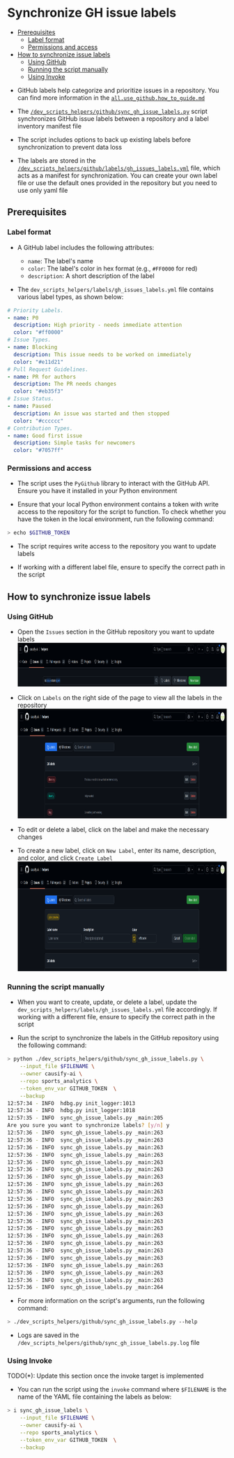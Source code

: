 # Synchronize GH issue labels

<!-- toc -->

- [Prerequisites](#prerequisites)
  * [Label format](#label-format)
  * [Permissions and access](#permissions-and-access)
- [How to synchronize issue labels](#how-to-synchronize-issue-labels)
  * [Using GitHub](#using-github)
  * [Running the script manually](#running-the-script-manually)
  * [Using Invoke](#using-invoke)

<!-- tocstop -->

- GitHub labels help categorize and prioritize issues in a repository. You can
  find more information in the
  [`all.use_github.how_to_guide.md`](/docs/work_organization/all.use_github.how_to_guide.md)

- The
  [`/dev_scripts_helpers/github/sync_gh_issue_labels.py`](/dev_scripts_helpers/github/sync_gh_issue_labels.py)
  script synchronizes GitHub issue labels between a repository and a label
  inventory manifest file

- The script includes options to back up existing labels before synchronization
  to prevent data loss

- The labels are stored in the
  [`/dev_scripts_helpers/github/labels/gh_issues_labels.yml`](/dev_scripts_helpers/github/labels/gh_issues_labels.yml)
  file, which acts as a manifest for synchronization. You can create your own
  label file or use the default ones provided in the repository but you need to
  use only yaml file

## Prerequisites

### Label format

- A GitHub label includes the following attributes:
  - `name`: The label's name
  - `color`: The label's color in hex format (e.g., `#FF0000` for red)
  - `description`: A short description of the label

- The `dev_scripts_helpers/labels/gh_issues_labels.yml` file contains various
  label types, as shown below:

```yaml
# Priority Labels.
- name: P0
  description: High priority - needs immediate attention
  color: "#ff0000"
# Issue Types.
- name: Blocking
  description: This issue needs to be worked on immediately
  color: "#e11d21"
# Pull Request Guidelines.
- name: PR for authors
  description: The PR needs changes
  color: "#eb35f3"
# Issue Status.
- name: Paused
  description: An issue was started and then stopped
  color: "#cccccc"
# Contribution Types.
- name: Good first issue
  description: Simple tasks for newcomers
  color: "#7057ff"
```

### Permissions and access

- The script uses the `PyGithub` library to interact with the GitHub API. Ensure
  you have it installed in your Python environment

- Ensure that your local Python environment contains a token with write access
  to the repository for the script to function. To check whether you have the
  token in the local environment, run the following command:

```bash
> echo $GITHUB_TOKEN
```

- The script requires write access to the repository you want to update labels

- If working with a different label file, ensure to specify the correct path in
  the script

## How to synchronize issue labels

### Using GitHub

- Open the `Issues` section in the GitHub repository you want to update labels
  <img
  src="figs/synchronize_gh_issue_labels/image1.png"
  style="width:2458px;height:100px" />

- Click on `Labels` on the right side of the page to view all the labels in the
  repository <img
  src="figs/synchronize_gh_issue_labels/image2.png"
  style="width:2474px;height:251px" />

- To edit or delete a label, click on the label and make the necessary changes

- To create a new label, click on `New Label`, enter its name, description, and
  color, and click `Create Label` <img
  src="figs/synchronize_gh_issue_labels/image3.png"
  style="width:2474px;height:251px" />

### Running the script manually

- When you want to create, update, or delete a label, update the
  `dev_scripts_helpers/labels/gh_issues_labels.yml` file accordingly. If working
  with a different file, ensure to specify the correct path in the script

- Run the script to synchronize the labels in the GitHub repository using the
  following command:

```bash
> python ./dev_scripts_helpers/github/sync_gh_issue_labels.py \
    --input_file $FILENAME \
    --owner causify-ai \
    --repo sports_analytics \
    --token_env_var GITHUB_TOKEN  \
    --backup
12:57:34 - INFO  hdbg.py init_logger:1013                               Saving log to file '$REPOLOCATION/dev_scripts_helpers/github/sync_gh_issue_labels.py.log'
12:57:34 - INFO  hdbg.py init_logger:1018                               > cmd='sync_gh_issue_labels.py --input_file $FILENAME --owner causify-ai --repo helpers --token_env_var GITHUB_TOKEN --backup'
12:57:35 - INFO  sync_gh_issue_labels.py _main:205                      Labels backed up to $REPOLOCATION/tmp.labels.causify-ai.helpers.yaml
Are you sure you want to synchronize labels? [y/n] y
12:57:36 - INFO  sync_gh_issue_labels.py _main:263                      Label 'P0' not changed
12:57:36 - INFO  sync_gh_issue_labels.py _main:263                      Label 'P1' not changed
12:57:36 - INFO  sync_gh_issue_labels.py _main:263                      Label 'P2' not changed
12:57:36 - INFO  sync_gh_issue_labels.py _main:263                      Label 'Blocking' not changed
12:57:36 - INFO  sync_gh_issue_labels.py _main:263                      Label 'Bug' not changed
12:57:36 - INFO  sync_gh_issue_labels.py _main:263                      Label 'Enhancement' not changed
12:57:36 - INFO  sync_gh_issue_labels.py _main:263                      Label 'Epic' not changed
12:57:36 - INFO  sync_gh_issue_labels.py _main:263                      Label 'Design' not changed
12:57:36 - INFO  sync_gh_issue_labels.py _main:263                      Label 'Documentation' not changed
12:57:36 - INFO  sync_gh_issue_labels.py _main:263                      Label 'Cleanup' not changed
12:57:36 - INFO  sync_gh_issue_labels.py _main:263                      Label 'Customer' not changed
12:57:36 - INFO  sync_gh_issue_labels.py _main:263                      Label 'Readings' not changed
12:57:36 - INFO  sync_gh_issue_labels.py _main:263                      Label 'PR for authors' not changed
12:57:36 - INFO  sync_gh_issue_labels.py _main:263                      Label 'PR for integrators' not changed
12:57:36 - INFO  sync_gh_issue_labels.py _main:263                      Label 'PR for reviewers' not changed
12:57:36 - INFO  sync_gh_issue_labels.py _main:263                      Label 'Paused' not changed
12:57:36 - INFO  sync_gh_issue_labels.py _main:263                      Label 'To close' not changed
12:57:36 - INFO  sync_gh_issue_labels.py _main:263                      Label 'Good first issue' not changed
12:57:36 - INFO  sync_gh_issue_labels.py _main:263                      Label 'Good second issue' not changed
12:57:36 - INFO  sync_gh_issue_labels.py _main:263                      Label 'Outsource' not changed
12:57:36 - INFO  sync_gh_issue_labels.py _main:263                      Label 'Bounty' not changed
12:57:36 - INFO  sync_gh_issue_labels.py _main:264                      Label synchronization completed!
```

- For more information on the script's arguments, run the following command:

```bash
> ./dev_scripts_helpers/github/sync_gh_issue_labels.py --help
```

- Logs are saved in the
  `/dev_scripts_helpers/github/sync_gh_issue_labels.py.log` file

### Using Invoke

TODO(\*): Update this section once the invoke target is implemented

- You can run the script using the `invoke` command where `$FILENAME` is the
  name of the YAML file containing the labels as below:

```bash
> i sync_gh_issue_labels \
    --input_file $FILENAME \
    --owner causify-ai \
    --repo sports_analytics \
    --token_env_var GITHUB_TOKEN  \
    --backup
```
